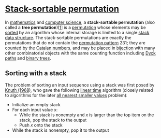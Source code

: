 # [Stack-sortable permutation](https://en.wikipedia.org/wiki/Stack-sortable_permutation)

 In [mathematics](https://en.wikipedia.org/wiki/Mathematics) and [computer science](https://en.wikipedia.org/wiki/Computer_science), a **stack-sortable permutation** (also called a **tree permutation**)[[1\]](https://en.wikipedia.org/wiki/Stack-sortable_permutation#cite_note-knott-1) is a [permutation](https://en.wikipedia.org/wiki/Permutation) whose elements may be [sorted](https://en.wikipedia.org/wiki/Sorting_algorithm) by an algorithm whose internal storage is limited to a single [stack data structure](https://en.wikipedia.org/wiki/Stack_(abstract_data_type)). The stack-sortable permutations are exactly the permutations that do not contain the [permutation pattern](https://en.wikipedia.org/wiki/Permutation_pattern) 231; they are counted by the [Catalan numbers](https://en.wikipedia.org/wiki/Catalan_number), and may be placed in [bijection](https://en.wikipedia.org/wiki/Bijection) with many other combinatorial objects with the same counting function including [Dyck paths](https://en.wikipedia.org/wiki/Dyck_path) and [binary trees](https://en.wikipedia.org/wiki/Binary_tree). 

## Sorting with a stack

 The problem of sorting an input sequence using a stack was first posed by [Knuth (1968)](https://en.wikipedia.org/wiki/Stack-sortable_permutation#CITEREFKnuth1968), who gave the following [linear time](https://en.wikipedia.org/wiki/Linear_time) algorithm (closely related to algorithms for the later [all nearest smaller values](https://en.wikipedia.org/wiki/All_nearest_smaller_values) problem): 

- Initialize an empty stack
- For each input value x:
  - While the stack is nonempty and *x* is larger than the top item on the stack, pop the stack to the output
  - Push *x* onto the stack
- While the stack is nonempty, pop it to the output